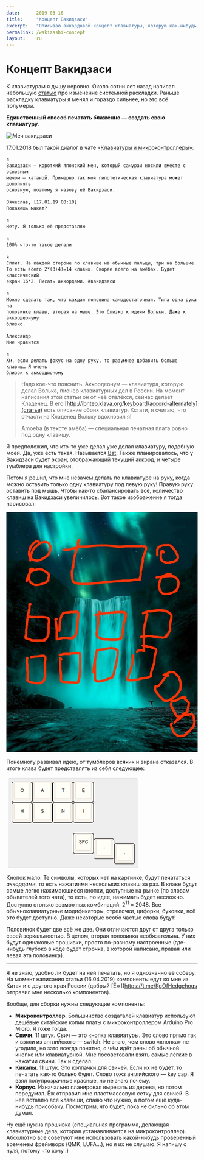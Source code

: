 ```yaml
---
date:      2019-03-16
title:     "Концепт Вакидзаси"
excerpt:   "Описываю аккордовой концепт клавиатуры, которую как-нибудь сделаю"
permalink: /wakizashi-concept
layout:    ru
---
```

# Концепт Вакидзаси

К клавиатурам я дышу неровно. Около сотни лет назад написал небольшую
[статью](https://bouncepaw.github.io/xkb-layout) про изменение системной
раскладки. Раньше раскладку клавиатуры я менял и гораздо сильнее, но это всё
полумеры.

**Единственный способ печатать блаженно — создать свою клавиатуру.**

![Меч
вакидзаси](https://upload.wikimedia.org/wikipedia/commons/thumb/c/c1/Antique_Japanese_%28samurai%29_wakizashi.JPG/800px-Antique_Japanese_%28samurai%29_wakizashi.JPG)

17.01.2018 был такой диалог в чате [«Клавиатуры и
микроконтроллеры»](https://t.me/klavaorgwork):

```
я
Вакидзаси — короткий японский меч, который самураи носили вместе с основным
мечом — катаной. Примерно так моя гипотетическая клавиатура может дополнять
основную, поэтому я назову её Вакидзаси.

Вячеслав, [17.01.19 00:10]
Покажешь макет?

я
Нету. Я только её представляю

я
100% что-то такое делали

я
Сплит. На каждой стороне по клавише на обычные пальцы, три на большие.
То есть всего 2*(3+4)=14 клавиш. Скорее всего на амёбах. Будет классический
экран 16*2. Писать аккордами. #вакидзаси

я
Можно сделать так, что каждая половина самодостаточная. Типа одна рука на
половинке клавы, вторая на мыше. Это близко к идеям Вольки. Даже к аккордеонуму
близко.

Александр
Мне нравится

я
Хм, если делать фокус на одну руку, то разумнее добавить больше клавиш… Я очень
близок к аккордионому
```

> Надо кое-что пояснить. Аккордеонум — клавиатура, которую делал Волька, пионер
> клавиатурных дел в России. На момент написания этой статьи он от неё отвлёкся,
> сейчас делает Кладенец. В его
> [http://ibnteo.klava.org/keyboard/accord-alternately](статье) есть описание
> обоих клавиатур. Кстати, я считаю, что отчасти на Кладенец Вольку вдохновил я!
>
> Amoeba (в тексте амёба) — специальная печатная плата ровно под одну
> клавишу.

Я предположил, что кто-то уже делал уже делал клавиатуру, подобную моей. Да, уже
есть такая. Называется [Bat](http://xahlee.info/kbd/bat_keyboard.html). Также
планировалось, что у Вакидзаси будет экран, отображающий текущий аккорд, и
четыре тумблера для настройки.

Потом я решил, что мне незачем делать по клавиатуре на руку, когда можно
оставить только одну клавиатуру под левую руку! Правую руку оставить под мышь.
Чтобы как-то сбалансировать всё, количество клавиш на Вакидзаси увеличилось. Вот
такое изображение я тогда нарисовал:

![Набросок вакидзаси](/data/img/wakizashi-concept-two-rows-screen-tumblers.jpg)

Понемногу развивал идею, от тумблеров всяких и экрана отказался. В итоге клава
будет представлять из себя следующее:

![Раскладка, сделанная в редакторе](/data/img/wakizashi-layout-1.png)

Кнопок мало. Те символы, которых нет на картинке, будут печататься *аккордами*,
то есть нажатиями нескольких клавиш за раз. В клаве будут самые легко
нажимающиеся кнопки, доступные на рынке (по словам обывателей того чата), то
есть, по идее, нажимать будет несложно. Доступно столько возможных комбинаций:
2<sup>11</sup> = 2048. Все обычноклавиатурные модификаторы, стрелочки, цифорки,
буковки, всё это будет доступно. Даже некоторые особо частые слова будут!

Половинок будет две всё же две. Они отличаются друг от друга только своей
зеркальностью. В целом, вторая половинка необязательна. У них будут одинаковые
прошивки, просто по-разному настроенные (где-нибудь глубоко в коде будет
строчка, в которой написано, правая или левая эта половинка).

<hr>

Я не знаю, удобно ли будет на ней печатать, но я однозначно её соберу. На момент
написания статьи (16.04.2019) компоненты едут ко мне из Китая и с другого края
России (добрый [Ёж](https://t.me/KgOfHedgehogs отправил мне несколько
компонентов).

Вообще, для сборки нужны следующие компоненты:
- **Микроконтроллер**. Большинство создаталей клавиатур используют дешёвые
  китайские копии платы с микроконтроллером Arduino Pro Micro. Я тоже тогда.
- **Свичи**. 11 штук. Свич — это кнопка клавиатуры. Это слово прямо так и взяли
  из английского — switch. Не знаю, чем слово «кнопка» не угодило, но зато
  всегда понятно, о чём идёт речь: об обычной кнопке или клавиатурной. Мне
  посоветовали взять самые лёгкие в нажатии свичи. Так и сделал.
- **Кикапы**. 11 штук. Это колпачки для свичей. Если их не будет, то печатать
  как-то больно будет. Слово тожз английского — key cap. Я взял полупрозрачные
  красные, но не знаю почему.
- **Корпус**. Изначально планировал вырезать из дерева, но потом передумал. Ёж
  отправил мне пластмассовую сетку для свичей. В неё вставлю все клавиши, спаяю
  что нужно, а потом ещё куда-нибудь присобачу. Посмотрим, что будет, пока не
  сильно об этом думал.

Ну ещё нужна прошивка (специальная программа, делающая клавиатурные дела,
которая устанавливается на микроконтроллер). Абсолютно все советуют мне
использовать какой-нибудь проверенный временем фреймворк (QMK, LUFA…), но я их
не слушаю. Я напишу с нуля, потому что хочу :)
